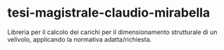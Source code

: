 # tesi-magistrale-claudio-mirabella
Libreria per il calcolo dei carichi per il dimensionamento strutturale di un velivolo, applicando la normativa adatta/richiesta.
